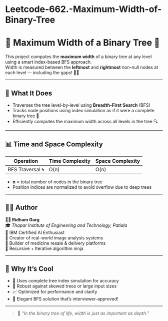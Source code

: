 # Leetcode-662.-Maximum-Width-of-Binary-Tree
# 📏 Maximum Width of a Binary Tree 🌳

This project computes the **maximum width** of a binary tree at any level using a smart index-based BFS approach.  
Width is measured between the **leftmost** and **rightmost** non-null nodes at each level — including the gaps! 🧠📐

---

## 🚀 What It Does

- Traverses the tree level-by-level using **Breadth-First Search** (BFS)  
- Tracks node positions using index simulation as if it were a complete binary tree 🧮  
- Efficiently computes the maximum width across all levels in the tree 🔍

---

## 📊 Time and Space Complexity

| Operation           | Time Complexity | Space Complexity |
|--------------------|------------------|------------------|
| BFS Traversal 🌀    | O(n)             | O(n)             |

- **n** = total number of nodes in the binary tree  
- Position indices are normalized to avoid overflow due to deep trees

---

## 🧑‍💻 Author

**👨‍🎓 Ridham Garg**  
🎓 *Thapar Institute of Engineering and Technology, Patiala*  
🏅 IBM Certified AI Enthusiast  
📸 Creator of real-world image analysis systems  
💊 Builder of medicine resale & delivery platforms  
🧠 Recursive + Iterative algorithm ninja

---

## 🎯 Why It’s Cool

- 🧭 Uses complete tree index simulation for accuracy  
- 🚀 Robust against skewed trees or large input sizes  
- 📈 Optimized for performance and clarity  
- 🧮 Elegant BFS solution that’s interviewer-approved!

---

> 📐 _“In the binary tree of life, width is just as important as depth.”_
